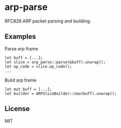 # arp-parse

RFC826 ARP packet parsing and building.

## Examples

Parse arp frame

    let buff = [...];
    let slice = arp_parse::parse(&buff).unwrap();
    let op_code = slice.op_code();
    ...

Build arp frame

    let mut buff = [...];
    let builder = ARPSliceBuilder::new(buff).unwrap();

## License

MIT
